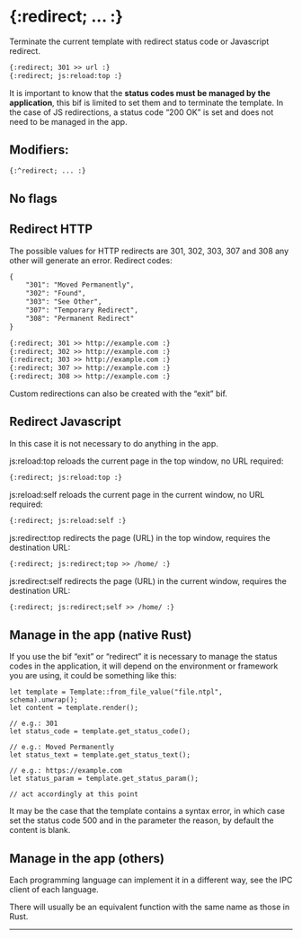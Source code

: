 {:redirect; ... :}
==================

Terminate the current template with redirect status code or Javascript redirect.

```html
{:redirect; 301 >> url :}
{:redirect; js:reload:top :}
```

It is important to know that the **status codes must be managed by the application**, this bif is limited to set them and to terminate the template. In the case of JS redirections, a status code “200 OK” is set and does not need to be managed in the app.

Modifiers:
----------

```html
{:^redirect; ... :}
```

No flags
------

Redirect HTTP
-------------

The possible values for HTTP redirects are 301, 302, 303, 307 and 308 any other will generate an error. Redirect codes:

```html
{
    "301": "Moved Permanently",
    "302": "Found",
    "303": "See Other",
    "307": "Temporary Redirect",
    "308": "Permanent Redirect"
}

{:redirect; 301 >> http://example.com :}
{:redirect; 302 >> http://example.com :}
{:redirect; 303 >> http://example.com :}
{:redirect; 307 >> http://example.com :}
{:redirect; 308 >> http://example.com :}
```

Custom redirections can also be created with the “exit” bif.

Redirect Javascript
-------------------

In this case it is not necessary to do anything in the app.

js:reload:top reloads the current page in the top window, no URL required:

```html
{:redirect; js:reload:top :}
```

js:reload:self reloads the current page in the current window, no URL required:

```html
{:redirect; js:reload:self :}
```

js:redirect:top redirects the page (URL) in the top window, requires the destination URL:

```html
{:redirect; js:redirect;top >> /home/ :}
```

js:redirect:self redirects the page (URL) in the current window, requires the destination URL:

```html
{:redirect; js:redirect;self >> /home/ :}
```

Manage in the app (native Rust)
-------------------------------

If you use the bif “exit” or “redirect” it is necessary to manage the status codes in the application, it will depend on the environment or framework you are using, it could be something like this:

```text
let template = Template::from_file_value("file.ntpl", schema).unwrap();
let content = template.render();

// e.g.: 301
let status_code = template.get_status_code();

// e.g.: Moved Permanently
let status_text = template.get_status_text();

// e.g.: https://example.com
let status_param = template.get_status_param();

// act accordingly at this point
```

It may be the case that the template contains a syntax error, in which case set the status code 500 and in the parameter the reason, by default the content is blank.

Manage in the app (others)
--------------------------

Each programming language can implement it in a different way, see the IPC client of each language.

There will usually be an equivalent function with the same name as those in Rust.

---

